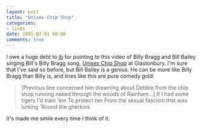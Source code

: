 ```yaml
---
layout: post
title: "Unisex Chip Shop"
categories:
- links
date: 2005-07-01 00:00
comments: true
---
```


<p>I owe a huge debt to <a href="http://www.greynotebook.com/blog/?p=862">jb</a> for pointing to this video of Billy Bragg and Bill Bailey singing Bill's Billy Bragg song, <a href="http://www.leftfield.coop/Media/Player.aspx?MediaId=7&amp;IsHigh=True">Unisex Chip Shop</a> at Glastonbury. I'm sure that I've said so before, but Bill Bailey is a genius. He can be more like Billy Bragg than Billy is, and lines like this are pure comedy gold:</p>

<blockquote>
<p>
[Previous line concerned him dreaming about Debbie from the chip shop running naked through the woods of Rainham...]
If I had some tigers I'd train 'em
To protect her
From the sexual fascism that was lurking
'Round the gherkins
</p>
</blockquote>

<p>It's made me smile every time I think of it.</p>



